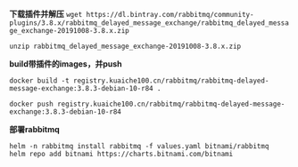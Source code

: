 **下载插件并解压**
`wget https://dl.bintray.com/rabbitmq/community-plugins/3.8.x/rabbitmq_delayed_message_exchange/rabbitmq_delayed_message_exchange-20191008-3.8.x.zip`

`unzip rabbitmq_delayed_message_exchange-20191008-3.8.x.zip`

**build带插件的images，并push**
```
docker build -t registry.kuaiche100.cn/rabbitmq/rabbitmq-delayed-message-exchange:3.8.3-debian-10-r84 .

docker push registry.kuaiche100.cn/rabbitmq/rabbitmq-delayed-message-exchange:3.8.3-debian-10-r84
```
**部署rabbitmq**

```
helm -n rabbitmq install rabbitmq -f values.yaml bitnami/rabbitmq
helm repo add bitnami https://charts.bitnami.com/bitnami
```
